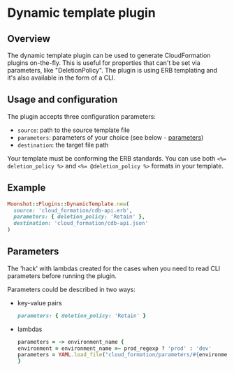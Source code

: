 # Dynamic template plugin

## Overview
The dynamic template plugin can be used to generate CloudFormation plugins
on-the-fly. This is useful for properties that can't be set via parameters,
like "DeletionPolicy". The plugin is using ERB templating and it's also
available in the form of a CLI.

## Usage and configuration

The plugin accepts three configuration parameters:
- `source`: path to the source template file
- `parameters`: parameters of your choice (see below - [parameters](#parameters))
- `destination`: the target file path

Your template must be conforming the ERB standards. You can use both
`<%= deletion_policy %>` and `<%= @deletion_policy %>` formats in your template.

## Example
```ruby
Moonshot::Plugins::DynamicTemplate.new(
  source: 'cloud_formation/cdb-api.erb',
  parameters: { deletion_policy: 'Retain' },
  destination: 'cloud_formation/cdb-api.json'
)
```

## Parameters

The 'hack' with lambdas created for the cases when you need to read
CLI parameters before running the plugin.

Parameters could be described in two ways:
* key-value pairs
  ```ruby
  parameters: { deletion_policy: 'Retain' }
  ```

* lambdas
  ```ruby
  parameters = -> environment_name {
  environment = environment_name =~ prod_regexp ? 'prod' : 'dev'
  parameters = YAML.load_file("cloud_formation/parameters/#{environment}.yml")
  }
  ```

